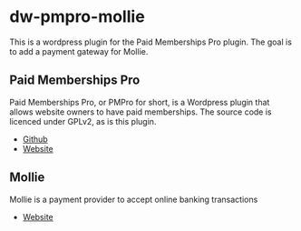 # dw-pmpro-mollie

This is a wordpress plugin for the Paid Memberships Pro plugin.
The goal is to add a payment gateway for Mollie.

## Paid Memberships Pro
Paid Memberships Pro, or PMPro for short, is a Wordpress plugin that allows website owners to have paid memberships.
The source code is licenced under GPLv2, as is this plugin.

 - [Github](https://github.com/strangerstudios/paid-memberships-pro)
 - [Website](http://www.paidmembershipspro.com/)

## Mollie
Mollie is a payment provider to accept online banking transactions

 - [Website](https://www.mollie.com/)
